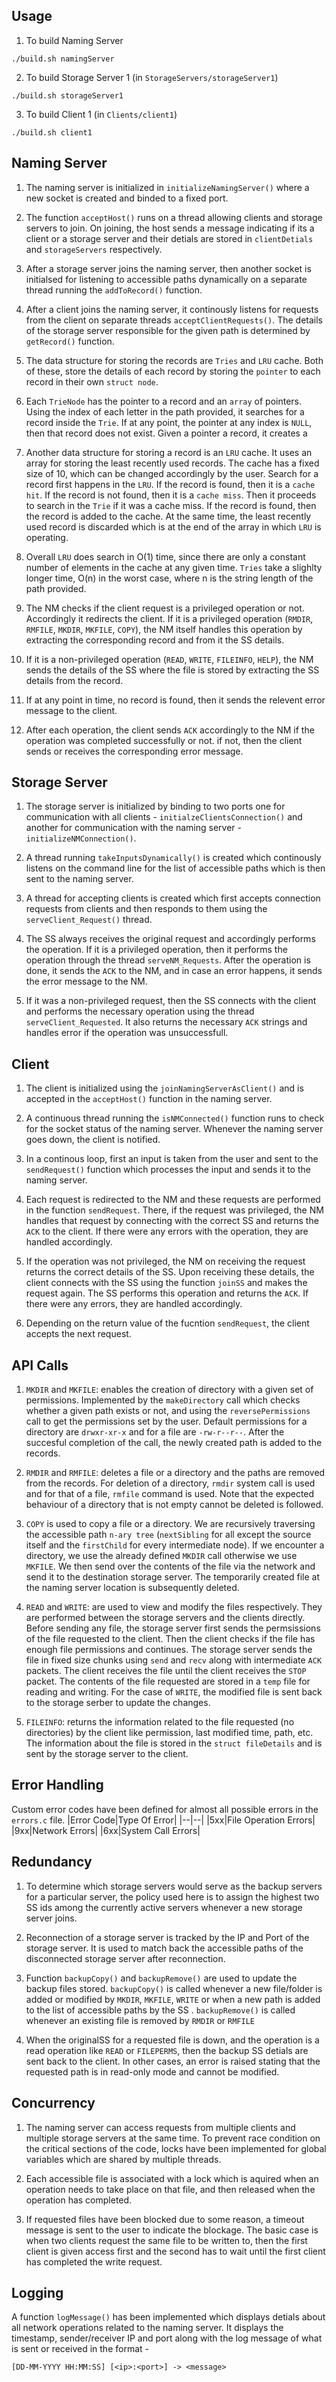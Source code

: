 ## Usage
1. To build Naming Server 
```
./build.sh namingServer
```
2. To build Storage Server 1 (in `StorageServers/storageServer1`)
```
./build.sh storageServer1
```
3. To build Client 1 (in `Clients/client1`)
```
./build.sh client1
```

## Naming Server

1. The naming server is initialized in `initializeNamingServer()` where a new socket is created and binded to a fixed port.

2. The function `acceptHost()` runs on a thread allowing clients and storage servers to join. On joining, the host sends a message indicating if its a client or a storage server and their detials are stored in `clientDetials` and `storageServers` respectively.

3. After a storage server joins the naming server, then another socket is initialsed for listening to accessible paths dynamically on a separate thread running the `addToRecord()` function.

4. After a client joins the naming server, it continously listens for requests from the client on separate threads `acceptClientRequests()`. The details of the storage server responsible for the given path is determined by `getRecord()` function.

5. The data structure for storing the records are `Tries` and `LRU` cache. Both of these, store the details of each record by storing the `pointer` to each record in their own `struct node`.

6. Each `TrieNode` has the pointer to a record and an `array` of pointers. Using the index of each letter in the path provided, it searches for a record inside the `Trie`. If at any point, the pointer at any index is `NULL`, then that record does not exist. Given a pointer a record, it creates a

7. Another data structure for storing a record is an `LRU` cache. It uses an array for storing the least recently used records. The cache has a fixed size of 10, which can be changed accordingly by the user. Search for a record first happens in the `LRU`. If the record is found, then it is a `cache hit`. If the record is not found, then it is a `cache miss`. Then it proceeds to search in the `Trie` if it was a cache miss. If the record is found, then the record is added to the cache. At the same time, the least recently used record is discarded which is at the end of the array in which `LRU` is operating.

8. Overall `LRU` does search in O(1) time, since there are only a constant number of elements in the cache at any given time. `Tries` take a slighlty longer time, O(n) in the worst case, where n is the string length of the path provided.

9. The NM checks if the client request is a privileged operation or not. Accordingly it redirects the client. If it is a privileged operation (`RMDIR`, `RMFILE`, `MKDIR`, `MKFILE`, `COPY`), the NM itself handles this operation by extracting the corresponding record and from it the SS details.

10. If it is a non-privileged operation (`READ`, `WRITE`, `FILEINFO`, `HELP`), the NM sends the details of the SS where the file is stored by extracting the SS details from the record.

11. If at any point in time, no record is found, then it sends the relevent error message to the client.

12. After each operation, the client sends `ACK` accordingly to the NM if the operation was completed successfully or not. if not, then the client sends or receives the corresponding error message.

## Storage Server

1. The storage server is initialized by binding to two ports one for communication with all clients - `initialzeClientsConnection()` and another for communication with the naming server - `initializeNMConnection()`.

2. A thread running `takeInputsDynamically()` is created which continously listens on the command line for the list of accessible paths which is then sent to the naming server.

3. A thread for accepting clients is created which first accepts connection requests from clients and then responds to them using the `serveClient_Request()` thread.

4. The SS always receives the original request and accordingly performs the operation. If it is a privileged operation, then it performs the operation through the thread `serveNM_Requests`. After the operation is done, it sends the `ACK` to the NM, and in case an error happens, it sends the error message to the NM.

5. If it was a non-privileged request, then the SS connects with the client and performs the necessary operation using the thread `serveClient_Requested`. It also returns the necessary `ACK` strings and handles error if the operation was unsuccessfull.

## Client

1. The client is initialized using the `joinNamingServerAsClient()` and is accepted in the `acceptHost()` function in the naming server.

2. A continuous thread running the `isNMConnected()` function runs to check for the socket status of the naming server. Whenever the naming server goes down, the client is notified.

3. In a continous loop, first an input is taken from the user and sent to the `sendRequest()` function which processes the input and sends it to the naming server.

4. Each request is redirected to the NM and these requests are performed in the function `sendRequest`. There, if the request was privileged, the NM handles that request by connecting with the correct SS and returns the `ACK` to the client. If there were any errors with the operation, they are handled accordingly.

5. If the operation was not privileged, the NM on receiving the request returns the correct details of the SS. Upon receiving these details, the client connects with the SS using the function `joinSS` and makes the request again. The SS performs this operation and returns the `ACK`. If there were any errors, they are handled accordingly.

6. Depending on the return value of the fucntion `sendRequest`, the client accepts the next request.

## API Calls

1. `MKDIR` and `MKFILE`: enables the creation of directory with a given set of permissions. Implemented by the `makeDirectory` call which checks whether a given path exists or not, and using the `reversePermissions` call to get the permissions set by the user. Default permissions for a directory are `drwxr-xr-x` and for a file are `-rw-r--r--`. After the succesful completion of the call, the newly created path is added to the records.

2. `RMDIR` and `RMFILE`: deletes a file or a directory and the paths are removed from the records. For deletion of a directory, `rmdir` system call is used and for that of a file, `rmfile` command is used. Note that the expected behaviour of a directory that is not empty cannot be deleted is followed.

3. `COPY` is used to copy a file or a directory. We are recursively traversing the accessible path `n-ary tree` (`nextSibling` for all except the source itself and the `firstChild` for every intermediate node). If we encounter a directory, we use the already defined `MKDIR` call otherwise we use `MKFILE`. We then send over the contents of the file via the network and send it to the destination storage server. The temporarily created file at the naming server location is subsequently deleted.

4. `READ` and `WRITE`: are used to view and modify the files respectively. They are performed between the storage servers and the clients directly. Before sending any file, the storage server first sends the permsissions of the file requested to the client. Then the client checks if the file has enough file permissions and continues. The storage server sends the file in fixed size chunks using `send` and `recv` along with intermediate `ACK` packets. The client receives the file until the client receives the `STOP` packet. The contents of the file requested are stored in a `temp` file for reading and writing. For the case of `WRITE`, the modified file is sent back to the storage serber to update the changes.

5. `FILEINFO`: returns the information related to the file requested (no directories) by the client like permission, last modified time, path, etc. The information about the file is stored in the `struct fileDetails` and is sent by the storage server to the client.

## Error Handling

Custom error codes have been defined for almost all possible errors in the `errors.c` file.
|Error Code|Type Of Error|
|--|--|
|5xx|File Operation Errors|
|9xx|Network Errors|
|6xx|System Call Errors|

## Redundancy

1. To determine which storage servers would serve as the backup servers for a particular server, the policy used here is to assign the highest two SS ids among the currently active servers whenever a new storage server joins.

2. Reconnection of a storage server is tracked by the IP and Port of the storage server. It is used to match back the accessible paths of the disconnected storage server after reconnection.

3. Function `backupCopy()` and `backupRemove()` are used to update the backup files stored.
   `backupCopy()` is called whenever a new file/folder is added or modified by `MKDIR`, `MKFILE`, `WRITE` or when a new path is added to the list of accessible paths by the SS .
   `backupRemove()` is called whenever an existing file is removed by `RMDIR` or `RMFILE`

4. When the originalSS for a requested file is down, and the operation is a read operation like `READ` or `FILEPERMS`, then the backup SS detials are sent back to the client. In other cases, an error is raised stating that the requested path is in read-only mode and cannot be modified.

## Concurrency

1. The naming server can access requests from multiple clients and multiple storage servers at the same time. To prevent race condition on the critical sections of the code, locks have been implemented for global variables which are shared by multiple threads.

2. Each accessible file is associated with a lock which is aquired when an operation needs to take place on that file, and then released when the operation has completed.

3. If requested files have been blocked due to some reason, a timeout message is sent to the user to indicate the blockage. The basic case is when two clients request the same file to be written to, then the first client is given access first and the second has to wait until the first client has completed the write request.

## Logging

A function `logMessage()` has been implemented which displays detials about all network operations related to the naming server. It displays the timestamp, sender/receiver IP and port along with the log message of what is sent or received in the format -

```
[DD-MM-YYYY HH:MM:SS] [<ip>:<port>] -> <message>
```
